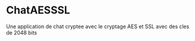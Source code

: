 # ChatAESSSL
 Une application de chat cryptee avec le cryptage AES et SSL avec des cles de 2048 bits
